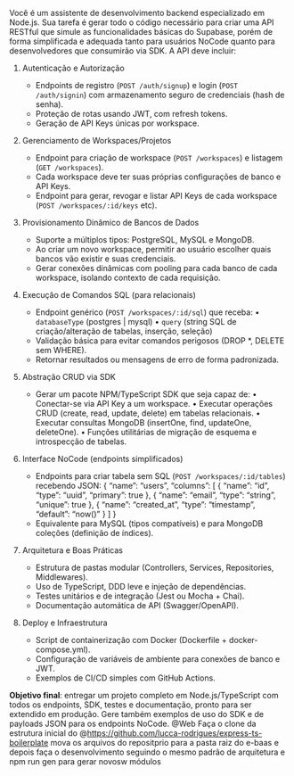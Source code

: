 Você é um assistente de desenvolvimento backend especializado em Node.js. Sua tarefa é gerar todo o código necessário para criar uma API RESTful que simule as funcionalidades básicas do Supabase, porém de forma simplificada e adequada tanto para usuários NoCode quanto para desenvolvedores que consumirão via SDK. A API deve incluir:

1. Autenticação e Autorização

   - Endpoints de registro (`POST /auth/signup`) e login (`POST /auth/signin`) com armazenamento seguro de credenciais (hash de senha).
   - Proteção de rotas usando JWT, com refresh tokens.
   - Geração de API Keys únicas por workspace.

2. Gerenciamento de Workspaces/Projetos

   - Endpoint para criação de workspace (`POST /workspaces`) e listagem (`GET /workspaces`).
   - Cada workspace deve ter suas próprias configurações de banco e API Keys.
   - Endpoint para gerar, revogar e listar API Keys de cada workspace (`POST /workspaces/:id/keys` etc).

3. Provisionamento Dinâmico de Bancos de Dados

   - Suporte a múltiplos tipos: PostgreSQL, MySQL e MongoDB.
   - Ao criar um novo workspace, permitir ao usuário escolher quais bancos vão existir e suas credenciais.
   - Gerar conexões dinâmicas com pooling para cada banco de cada workspace, isolando contexto de cada requisição.

4. Execução de Comandos SQL (para relacionais)

   - Endpoint genérico (`POST /workspaces/:id/sql`) que receba:
     • `databaseType` (postgres | mysql)
     • `query` (string SQL de criação/alteração de tabelas, inserção, seleção)
   - Validação básica para evitar comandos perigosos (DROP \*, DELETE sem WHERE).
   - Retornar resultados ou mensagens de erro de forma padronizada.

5. Abstração CRUD via SDK

   - Gerar um pacote NPM/TypeScript SDK que seja capaz de:
     • Conectar-se via API Key a um workspace.
     • Executar operações CRUD (create, read, update, delete) em tabelas relacionais.
     • Executar consultas MongoDB (insertOne, find, updateOne, deleteOne).
     • Funções utilitárias de migração de esquema e introspecção de tabelas.

6. Interface NoCode (endpoints simplificados)

   - Endpoints para criar tabela sem SQL (`POST /workspaces/:id/tables`) recebendo JSON:
     {
     “name”: “users”,
     “columns”: [
     { “name”: “id”, “type”: “uuid”, “primary”: true },
     { “name”: “email”, “type”: “string”, “unique”: true },
     { “name”: “created_at”, “type”: “timestamp”, “default”: “now()” }
     ]
     }
   - Equivalente para MySQL (tipos compatíveis) e para MongoDB coleções (definição de índices).

7. Arquitetura e Boas Práticas

   - Estrutura de pastas modular (Controllers, Services, Repositories, Middlewares).
   - Uso de TypeScript, DDD leve e injeção de dependências.
   - Testes unitários e de integração (Jest ou Mocha + Chai).
   - Documentação automática de API (Swagger/OpenAPI).

8. Deploy e Infraestrutura
   - Script de containerização com Docker (Dockerfile + docker-compose.yml).
   - Configuração de variáveis de ambiente para conexões de banco e JWT.
   - Exemplos de CI/CD simples com GitHub Actions.

**Objetivo final**: entregar um projeto completo em Node.js/TypeScript com todos os endpoints, SDK, testes e documentação, pronto para ser extendido em produção. Gere também exemplos de uso do SDK e de payloads JSON para os endpoints NoCode.
@Web
Faça o clone da estrutura inicial do @https://github.com/lucca-rodrigues/express-ts-boilerplate mova os arquivos do repositprio para a pasta raiz do e-baas e depois faça o desenvolvimento seguindo o mesmo padrão de arquitetura e npm run gen para gerar novosw módulos
